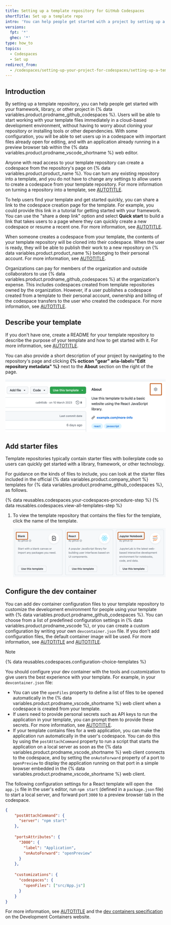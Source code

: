 ```yaml
---
title: Setting up a template repository for GitHub Codespaces
shortTitle: Set up a template repo
intro: 'You can help people get started with a project by setting up a template repository for use with {% data variables.product.prodname_github_codespaces %}.'
versions:
  fpt: '*'
  ghec: '*'
type: how_to
topics:
  - Codespaces
  - Set up
redirect_from:
  - /codespaces/setting-up-your-project-for-codespaces/setting-up-a-template-repository-for-github-codespaces
---
```


## Introduction

By setting up a template repository, you can help people get started with your framework, library, or other project in {% data variables.product.prodname_github_codespaces %}. Users will be able to start working with your template files immediately in a cloud-based development environment, without having to worry about cloning your repository or installing tools or other dependencies. With some configuration, you will be able to set users up in a codespace with important files already open for editing, and with an application already running in a preview browser tab within the {% data variables.product.prodname_vscode_shortname %} web editor.

Anyone with read access to your template repository can create a codespace from the repository's page on {% data variables.product.product_name %}. You can turn any existing repository into a template, and you do not have to change any settings to allow users to create a codespace from your template repository. For more information on turning a repository into a template, see [AUTOTITLE](/repositories/creating-and-managing-repositories/creating-a-template-repository).

To help users find your template and get started quickly, you can share a link to the codespace creation page for the template. For example, you could provide this link in a tutorial for getting started with your framework. You can use the "share a deep link" option and select **Quick start** to build a link that takes users to a page where they can quickly create a new codespace or resume a recent one. For more information, see [AUTOTITLE](/codespaces/setting-up-your-project-for-codespaces/setting-up-your-repository/facilitating-quick-creation-and-resumption-of-codespaces#creating-a-link-to-the-codespace-creation-page-for-your-repository).

When someone creates a codespace from your template, the contents of your template repository will be cloned into their codespace. When the user is ready, they will be able to publish their work to a new repository on {% data variables.product.product_name %} belonging to their personal account. For more information, see [AUTOTITLE](/codespaces/developing-in-a-codespace/creating-a-codespace-from-a-template).

Organizations can pay for members of the organization and outside collaborators to use {% data variables.product.prodname_github_codespaces %} at the organization's expense. This includes codespaces created from template repositories owned by the organization. However, if a user publishes a codespace created from a template to their personal account, ownership and billing of the codespace transfers to the user who created the codespace. For more information, see [AUTOTITLE](/billing/managing-billing-for-your-products/managing-billing-for-github-codespaces/about-billing-for-github-codespaces#how-billing-is-handled-for-github-codespaces-templates).

## Describe your template

If you don't have one, create a README for your template repository to describe the purpose of your template and how to get started with it. For more information, see [AUTOTITLE](/repositories/managing-your-repositorys-settings-and-features/customizing-your-repository/about-readmes).

You can also provide a short description of your project by navigating to the repository's page and clicking **{% octicon "gear" aria-label="Edit repository metadata" %}** next to the **About** section on the right of the page.

![Screenshot of the "About" section on a repository page. The settings button (a gear symbol) is highlighted with a dark orange outline.](/assets/images/help/codespaces/repository-settings-icon.png)

## Add starter files

Template repositories typically contain starter files with boilerplate code so users can quickly get started with a library, framework, or other technology.

For guidance on the kinds of files to include, you can look at the starter files included in the official {% data variables.product.company_short %} templates for {% data variables.product.prodname_github_codespaces %}, as follows.

{% data reusables.codespaces.your-codespaces-procedure-step %}
{% data reusables.codespaces.view-all-templates-step %}
1. To view the template repository that contains the files for the template, click the name of the template.

   ![Screenshot of the "Explore quick start templates" section of the codespaces page. The names of the templates are highlighted with orange outlines.](/assets/images/help/codespaces/react-template-name.png)

## Configure the dev container

You can add dev container configuration files to your template repository to customize the development environment for people using your template with {% data variables.product.prodname_github_codespaces %}. You can choose from a list of predefined configuration settings in {% data variables.product.prodname_vscode %}, or you can create a custom configuration by writing your own `devcontainer.json` file. If you don't add configuration files, the default container image will be used. For more information, see [AUTOTITLE](/codespaces/setting-up-your-project-for-codespaces/adding-a-dev-container-configuration/introduction-to-dev-containers) and [AUTOTITLE](/codespaces/setting-up-your-project-for-codespaces/adding-a-dev-container-configuration).

> [!NOTE]
> {% data reusables.codespaces.configuration-choice-templates %}

You should configure your dev container with the tools and customization to give users the best experience with your template. For example, in your `devcontainer.json` file:
* You can use the `openFiles` property to define a list of files to be opened automatically in the {% data variables.product.prodname_vscode_shortname %} web client when a codespace is created from your template.
* If users need to provide personal secrets such as API keys to run the application in your template, you can prompt them to provide these secrets. For more information, see [AUTOTITLE](/codespaces/setting-up-your-project-for-codespaces/configuring-dev-containers/specifying-recommended-secrets-for-a-repository).
* If your template contains files for a web application, you can make the application run automatically in the user's codespace. You can do this by using the `postAttachCommand` property to run a script that starts the application on a local server as soon as the {% data variables.product.prodname_vscode_shortname %} web client connects to the codespace, and by setting the `onAutoForward` property of a port to `openPreview` to display the application running on that port in a simple browser embedded in the {% data variables.product.prodname_vscode_shortname %} web client.

The following configuration settings for a React template will open the `app.js` file in the user's editor, run `npm start` (defined in a `package.json` file) to start a local server, and forward port `3000` to a preview browser tab in the codespace.

```json
{
    "postAttachCommand": {
      "server": "npm start"
    },

    "portsAttributes": {
      "3000": {
        "label": "Application",
        "onAutoForward": "openPreview"
      }
    },

    "customizations": {
      "codespaces": {
        "openFiles": ["src/App.js"]
      }
    }
}
```

For more information, see [AUTOTITLE](/codespaces/setting-up-your-project-for-codespaces/configuring-dev-containers/automatically-opening-files-in-the-codespaces-for-a-repository) and the [dev containers specification](https://containers.dev/implementors/json_reference/#general-properties) on the Development Containers website.

